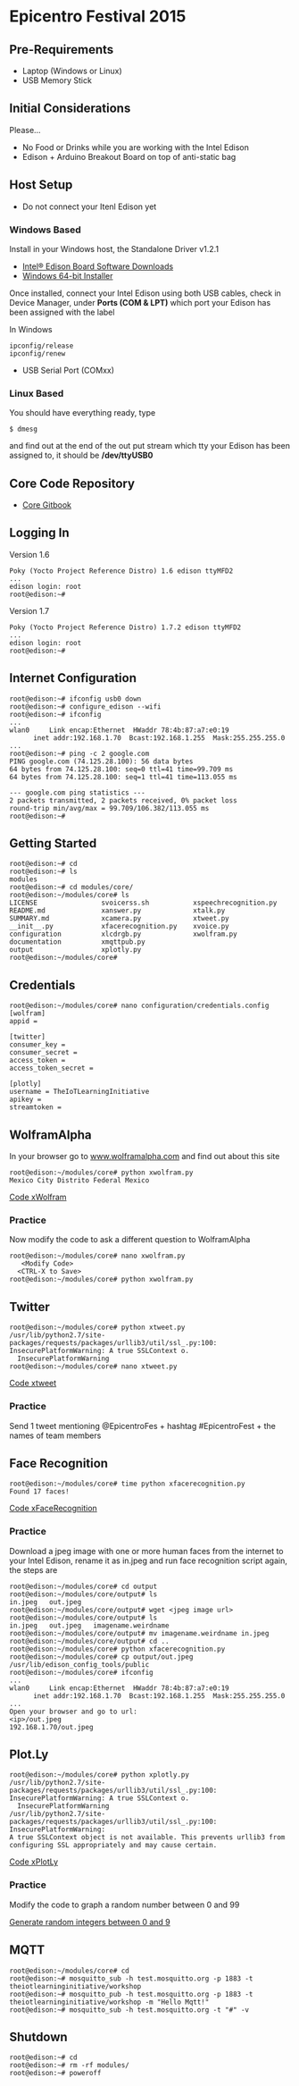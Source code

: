 Epicentro Festival 2015
==

## Pre-Requirements

- Laptop (Windows or Linux)
- USB Memory Stick

## Initial Considerations

Please...

- No Food or Drinks while you are working with the Intel Edison
- Edison + Arduino Breakout Board on top of anti-static bag

## Host Setup

- Do not connect your Itenl Edison yet

### Windows Based

Install in your Windows host, the Standalone Driver v1.2.1

- [Intel® Edison Board Software Downloads](https://software.intel.com/en-us/iot/hardware/edison/downloads)
- [Windows 64-bit Installer](http://downloadmirror.intel.com/25384/eng/w_iot_2015.0.028.exe)

Once installed, connect your Intel Edison using both USB cables, check in Device Manager, under **Ports (COM & LPT)** which port your Edison has been assigned with the label

In Windows

    ipconfig/release
    ipconfig/renew

- USB Serial Port (COMxx)

### Linux Based

You should have everything ready, type

    $ dmesg

and find out at the end of the out put stream which tty your Edison has been assigned to, it should be **/dev/ttyUSB0**

## Core Code Repository

- [Core Gitbook](https://xe1gyq.gitbooks.io/core/content/)

## Logging In

Version 1.6

    Poky (Yocto Project Reference Distro) 1.6 edison ttyMFD2
    ...
    edison login: root
    root@edison:~# 

Version 1.7

    Poky (Yocto Project Reference Distro) 1.7.2 edison ttyMFD2
    ...
    edison login: root
    root@edison:~#

## Internet Configuration

    root@edison:~# ifconfig usb0 down
    root@edison:~# configure_edison --wifi
    root@edison:~# ifconfig
    ...
    wlan0     Link encap:Ethernet  HWaddr 78:4b:87:a7:e0:19  
          inet addr:192.168.1.70  Bcast:192.168.1.255  Mask:255.255.255.0
    ...
    root@edison:~# ping -c 2 google.com
    PING google.com (74.125.28.100): 56 data bytes
    64 bytes from 74.125.28.100: seq=0 ttl=41 time=99.709 ms
    64 bytes from 74.125.28.100: seq=1 ttl=41 time=113.055 ms

    --- google.com ping statistics ---
    2 packets transmitted, 2 packets received, 0% packet loss
    round-trip min/avg/max = 99.709/106.382/113.055 ms
    root@edison:~# 

## Getting Started

    root@edison:~# cd
    root@edison:~# ls
    modules
    root@edison:~# cd modules/core/
    root@edison:~/modules/core# ls
    LICENSE                svoicerss.sh           xspeechrecognition.py
    README.md              xanswer.py             xtalk.py
    SUMMARY.md             xcamera.py             xtweet.py
    __init__.py            xfacerecognition.py    xvoice.py
    configuration          xlcdrgb.py             xwolfram.py
    documentation          xmqttpub.py
    output                 xplotly.py
    root@edison:~/modules/core#

## Credentials

    root@edison:~/modules/core# nano configuration/credentials.config
    [wolfram]
    appid = 
    
    [twitter]
    consumer_key = 
    consumer_secret = 
    access_token = 
    access_token_secret = 
    
    [plotly]
    username = TheIoTLearningInitiative
    apikey = 
    streamtoken = 

## WolframAlpha

In your browser go to www.wolframalpha.com and find out about this site

    root@edison:~/modules/core# python xwolfram.py
    Mexico City Distrito Federal Mexico

[Code xWolfram](https://github.com/xe1gyq/core/blob/master/xwolfram.py)

### Practice

Now modify the code to ask a different question to WolframAlpha

    root@edison:~/modules/core# nano xwolfram.py
       <Modify Code>
      <CTRL-X to Save>
    root@edison:~/modules/core# python xwolfram.py

## Twitter
    
    root@edison:~/modules/core# python xtweet.py
    /usr/lib/python2.7/site-packages/requests/packages/urllib3/util/ssl_.py:100: InsecurePlatformWarning: A true SSLContext o.
      InsecurePlatformWarning
    root@edison:~/modules/core# nano xtweet.py

[Code xtweet](https://github.com/xe1gyq/core/blob/master/xtweet.py)

### Practice

Send 1 tweet mentioning @EpicentroFes + hashtag #EpicentroFest + the names of team members

## Face Recognition

    root@edison:~/modules/core# time python xfacerecognition.py
    Found 17 faces!

[Code xFaceRecognition](https://github.com/xe1gyq/core/blob/master/xfacerecognition.py)

### Practice

Download a jpeg image with one or more human faces from the internet to your Intel Edison, rename it as in.jpeg and run face recognition script again, the steps are

    root@edison:~/modules/core# cd output
    root@edison:~/modules/core/output# ls
    in.jpeg   out.jpeg
    root@edison:~/modules/core/output# wget <jpeg image url>
    root@edison:~/modules/core/output# ls
    in.jpeg   out.jpeg   imagename.weirdname
    root@edison:~/modules/core/output# mv imagename.weirdname in.jpeg
    root@edison:~/modules/core/output# cd ..
    root@edison:~/modules/core# python xfacerecognition.py
    root@edison:~/modules/core# cp output/out.jpeg /usr/lib/edison_config_tools/public
    root@edison:~/modules/core# ifconfig
    ...
    wlan0     Link encap:Ethernet  HWaddr 78:4b:87:a7:e0:19  
          inet addr:192.168.1.70  Bcast:192.168.1.255  Mask:255.255.255.0
    ...
    Open your browser and go to url:
    <ip>/out.jpeg
    192.168.1.70/out.jpeg

## Plot.Ly

    root@edison:~/modules/core# python xplotly.py
    /usr/lib/python2.7/site-packages/requests/packages/urllib3/util/ssl_.py:100: InsecurePlatformWarning: A true SSLContext o.
      InsecurePlatformWarning
    /usr/lib/python2.7/site-packages/requests/packages/urllib3/util/ssl_.py:100: InsecurePlatformWarning:
    A true SSLContext object is not available. This prevents urllib3 from configuring SSL appropriately and may cause certain.

[Code xPlotLy](https://github.com/xe1gyq/core/blob/master/xplotly.py)

### Practice

Modify the code to graph a random number between 0 and 99

[Generate random integers between 0 and 9](http://stackoverflow.com/questions/3996904/generate-random-integers-between-0-and-9)

## MQTT
    
    root@edison:~/modules/core# cd
    root@edison:~# mosquitto_sub -h test.mosquitto.org -p 1883 -t theiotlearninginitiative/workshop
    root@edison:~# mosquitto_pub -h test.mosquitto.org -p 1883 -t theiotlearninginitiative/workshop -m "Hello Mqtt!"
    root@edison:~# mosquitto_sub -h test.mosquitto.org -t "#" -v

## Shutdown

    root@edison:~# cd
    root@edison:~# rm -rf modules/
    root@edison:~# poweroff

